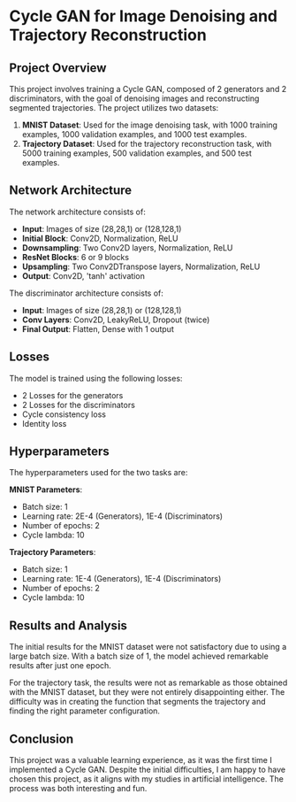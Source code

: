 # Cycle GAN for Image Denoising and Trajectory Reconstruction

## Project Overview
This project involves training a Cycle GAN, composed of 2 generators and 2 discriminators, with the goal of denoising images and reconstructing segmented trajectories. The project utilizes two datasets:

1. **MNIST Dataset**: Used for the image denoising task, with 1000 training examples, 1000 validation examples, and 1000 test examples.
2. **Trajectory Dataset**: Used for the trajectory reconstruction task, with 5000 training examples, 500 validation examples, and 500 test examples.

## Network Architecture
The network architecture consists of:

- **Input**: Images of size (28,28,1) or (128,128,1)
- **Initial Block**: Conv2D, Normalization, ReLU
- **Downsampling**: Two Conv2D layers, Normalization, ReLU
- **ResNet Blocks**: 6 or 9 blocks
- **Upsampling**: Two Conv2DTranspose layers, Normalization, ReLU
- **Output**: Conv2D, 'tanh' activation

The discriminator architecture consists of:
- **Input**: Images of size (28,28,1) or (128,128,1)
- **Conv Layers**: Conv2D, LeakyReLU, Dropout (twice)
- **Final Output**: Flatten, Dense with 1 output

## Losses
The model is trained using the following losses:
- 2 Losses for the generators
- 2 Losses for the discriminators
- Cycle consistency loss
- Identity loss

## Hyperparameters
The hyperparameters used for the two tasks are:

**MNIST Parameters**:
- Batch size: 1
- Learning rate: 2E-4 (Generators), 1E-4 (Discriminators)
- Number of epochs: 2
- Cycle lambda: 10

**Trajectory Parameters**:
- Batch size: 1
- Learning rate: 1E-4 (Generators), 1E-4 (Discriminators)
- Number of epochs: 2
- Cycle lambda: 10
## Results and Analysis
The initial results for the MNIST dataset were not satisfactory due to using a large batch size. With a batch size of 1, the model achieved remarkable results after just one epoch.

For the trajectory task, the results were not as remarkable as those obtained with the MNIST dataset, but they were not entirely disappointing either. The difficulty was in creating the function that segments the trajectory and finding the right parameter configuration.

## Conclusion
This project was a valuable learning experience, as it was the first time I implemented a Cycle GAN. Despite the initial difficulties, I am happy to have chosen this project, as it aligns with my studies in artificial intelligence. The process was both interesting and fun.
